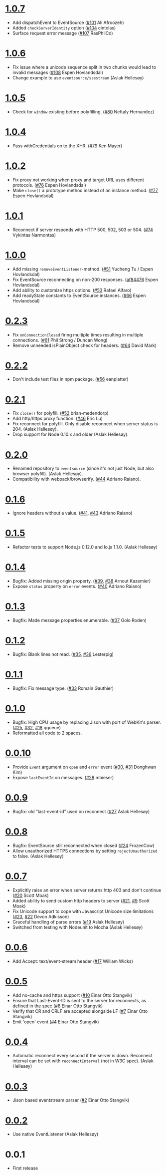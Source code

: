 # [1.0.7](https://github.com/EventSource/eventsource/compare/v1.0.6...v1.0.7)

* Add dispatchEvent to EventSource ([#101](https://github.com/EventSource/eventsource/pull/101) Ali Afroozeh)
* Added `checkServerIdentity` option ([#104](https://github.com/EventSource/eventsource/pull/104) cintolas)
* Surface request error message ([#107](https://github.com/EventSource/eventsource/pull/107) RasPhilCo)

# [1.0.6](https://github.com/EventSource/eventsource/compare/v1.0.5...v1.0.6)

* Fix issue where a unicode sequence split in two chunks would lead to invalid messages ([#108](https://github.com/EventSource/eventsource/pull/108) Espen Hovlandsdal)
* Change example to use `eventsource/ssestream` (Aslak Hellesøy)

# [1.0.5](https://github.com/EventSource/eventsource/compare/v1.0.4...v1.0.5)

* Check for `window` existing before polyfilling. ([#80](https://github.com/EventSource/eventsource/pull/80) Neftaly Hernandez)

# [1.0.4](https://github.com/EventSource/eventsource/compare/v1.0.2...v1.0.4)

* Pass withCredentials on to the XHR. ([#79](https://github.com/EventSource/eventsource/pull/79) Ken Mayer)

# [1.0.2](https://github.com/EventSource/eventsource/compare/v1.0.1...v1.0.2)

* Fix proxy not working when proxy and target URL uses different protocols. ([#76](https://github.com/EventSource/eventsource/pull/76) Espen Hovlandsdal)
* Make `close()` a prototype method instead of an instance method. ([#77](https://github.com/EventSource/eventsource/pull/77) Espen Hovlandsdal)

# [1.0.1](https://github.com/EventSource/eventsource/compare/v1.0.0...v1.0.1)

* Reconnect if server responds with HTTP 500, 502, 503 or 504. ([#74](https://github.com/EventSource/eventsource/pull/74) Vykintas Narmontas)

# [1.0.0](https://github.com/EventSource/eventsource/compare/v0.2.3...v1.0.0)

* Add missing `removeEventListener`-method. ([#51](https://github.com/EventSource/eventsource/pull/51) Yucheng Tu / Espen Hovlandsdal)
* Fix EventSource reconnecting on non-200 responses. ([af84476](https://github.com/EventSource/eventsource/commit/af84476b519a01e61b8c80727261df52ae40022c) Espen Hovlandsdal)
* Add ability to customize https options. ([#53](https://github.com/EventSource/eventsource/pull/53) Rafael Alfaro)
* Add readyState constants to EventSource instances. ([#66](https://github.com/EventSource/eventsource/pull/66) Espen Hovlandsdal)

# [0.2.3](https://github.com/EventSource/eventsource/compare/v0.2.2...v0.2.3)

* Fix `onConnectionClosed` firing multiple times resulting in multiple connections. ([#61](https://github.com/EventSource/eventsource/pull/61) Phil Strong / Duncan Wong)
* Remove unneeded isPlainObject check for headers. ([#64](https://github.com/EventSource/eventsource/pull/64) David Mark)

# [0.2.2](https://github.com/EventSource/eventsource/compare/v0.2.1...v0.2.2)

* Don't include test files in npm package. ([#56](https://github.com/EventSource/eventsource/pull/56) eanplatter)

# [0.2.1](https://github.com/EventSource/eventsource/compare/v0.2.0...v0.2.1)

* Fix `close()` for polyfill. ([#52](https://github.com/EventSource/eventsource/pull/52) brian-medendorp)
* Add http/https proxy function. ([#46](https://github.com/EventSource/eventsource/pull/46) Eric Lu)
* Fix reconnect for polyfill. Only disable reconnect when server status is 204. (Aslak Hellesøy).
* Drop support for Node 0.10.x and older (Aslak Hellesøy).

# [0.2.0](https://github.com/EventSource/eventsource/compare/v0.1.6...v0.2.0)

* Renamed repository to `eventsource` (since it's not just Node, but also browser polyfill). (Aslak Hellesøy).
* Compatibility with webpack/browserify. ([#44](https://github.com/EventSource/eventsource/pull/44) Adriano Raiano).

# [0.1.6](https://github.com/EventSource/eventsource/compare/v0.1.5...v0.1.6)

* Ignore headers without a value. ([#41](https://github.com/EventSource/eventsource/issues/41), [#43](https://github.com/EventSource/eventsource/pull/43) Adriano Raiano)

# [0.1.5](https://github.com/EventSource/eventsource/compare/v0.1.4...v0.1.5)

* Refactor tests to support Node.js 0.12.0 and Io.js 1.1.0. (Aslak Hellesøy)

# [0.1.4](https://github.com/EventSource/eventsource/compare/v0.1.3...master)

* Bugfix: Added missing origin property. ([#39](https://github.com/EventSource/eventsource/pull/39), [#38](https://github.com/EventSource/eventsource/issues/38) Arnout Kazemier)
* Expose `status` property on `error` events. ([#40](https://github.com/EventSource/eventsource/pull/40) Adriano Raiano)

# [0.1.3](https://github.com/EventSource/eventsource/compare/v0.1.2...v0.1.3)

* Bugfix: Made message properties enumerable. ([#37](https://github.com/EventSource/eventsource/pull/37) Golo Roden)

# [0.1.2](https://github.com/EventSource/eventsource/compare/v0.1.1...v0.1.2)

* Bugfix: Blank lines not read. ([#35](https://github.com/EventSource/eventsource/issues/35), [#36](https://github.com/EventSource/eventsource/pull/36) Lesterpig)

# [0.1.1](https://github.com/EventSource/eventsource/compare/v0.1.0...v0.1.1)

* Bugfix: Fix message type. ([#33](https://github.com/EventSource/eventsource/pull/33) Romain Gauthier)

# [0.1.0](https://github.com/EventSource/eventsource/compare/v0.0.10...v0.1.0)

* Bugfix: High CPU usage by replacing Jison with port of WebKit's parser. ([#25](https://github.com/EventSource/eventsource/issues/25), [#32](https://github.com/EventSource/eventsource/pull/32), [#18](https://github.com/EventSource/eventsource/issues/18) qqueue)
* Reformatted all code to 2 spaces.

# [0.0.10](https://github.com/EventSource/eventsource/compare/v0.0.9...v0.0.10)

* Provide `Event` argument on `open` and `error` event ([#30](https://github.com/EventSource/eventsource/issues/30), [#31](https://github.com/EventSource/eventsource/pull/31) Donghwan Kim)
* Expose `lastEventId` on messages. ([#28](https://github.com/EventSource/eventsource/pull/28) mbieser)

# [0.0.9](https://github.com/EventSource/eventsource/compare/v0.0.8...v0.0.9)

* Bugfix: old "last-event-id" used on reconnect ([#27](https://github.com/EventSource/eventsource/pull/27) Aslak Hellesøy)

# [0.0.8](https://github.com/EventSource/eventsource/compare/v0.0.7...v0.0.8)

* Bugfix: EventSource still reconnected when closed ([#24](https://github.com/EventSource/eventsource/pull/24) FrozenCow)
* Allow unauthorized HTTPS connections by setting `rejectUnauthorized` to false. (Aslak Hellesøy)

# [0.0.7](https://github.com/EventSource/eventsource/compare/v0.0.6...v0.0.7)

* Explicitly raise an error when server returns http 403 and don't continue ([#20](https://github.com/EventSource/eventsource/pull/20) Scott Moak)
* Added ability to send custom http headers to server ([#21](https://github.com/EventSource/eventsource/pull/21), [#9](https://github.com/EventSource/eventsource/issues/9) Scott Moak)
* Fix Unicode support to cope with Javascript Unicode size limitations ([#23](https://github.com/EventSource/eventsource/pull/23), [#22](https://github.com/EventSource/eventsource/issues/22) Devon Adkisson)
* Graceful handling of parse errors ([#19](https://github.com/EventSource/eventsource/issues/19) Aslak Hellesøy)
* Switched from testing with Nodeunit to Mocha (Aslak Hellesøy)

# [0.0.6](https://github.com/EventSource/eventsource/compare/v0.0.5...v0.0.6)

* Add Accept: text/event-stream header ([#17](https://github.com/EventSource/eventsource/pull/17) William Wicks)

# [0.0.5](https://github.com/EventSource/eventsource/compare/v0.0.4...v0.0.5)

* Add no-cache and https support ([#10](https://github.com/EventSource/eventsource/pull/10) Einar Otto Stangvik)
* Ensure that Last-Event-ID is sent to the server for reconnects, as defined in the spec ([#8](https://github.com/EventSource/eventsource/pull/8) Einar Otto Stangvik)
* Verify that CR and CRLF are accepted alongside LF ([#7](https://github.com/EventSource/eventsource/pull/7) Einar Otto Stangvik)
* Emit 'open' event ([#4](https://github.com/EventSource/eventsource/issues/4) Einar Otto Stangvik)

# [0.0.4](https://github.com/EventSource/eventsource/compare/v0.0.3...v0.0.4)

* Automatic reconnect every second if the server is down. Reconnect interval can be set with `reconnectInterval` (not in W3C spec). (Aslak Hellesøy)

# [0.0.3](https://github.com/EventSource/eventsource/compare/v0.0.2...v0.0.3)

* Jison based eventstream parser ([#2](https://github.com/EventSource/eventsource/pull/2) Einar Otto Stangvik)

# [0.0.2](https://github.com/EventSource/eventsource/compare/v0.0.1...v0.0.2)

* Use native EventListener (Aslak Hellesøy)

# 0.0.1

* First release
